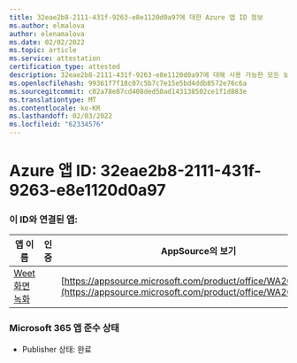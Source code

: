 ```yaml
---
title: 32eae2b8-2111-431f-9263-e8e1120d0a97에 대한 Azure 앱 ID 정보
ms.author: elmalova
author: elenamalova
ms.date: 02/02/2022
ms.topic: article
ms.service: attestation
certification_type: attested
description: 32eae2b8-2111-431f-9263-e8e1120d0a97에 대해 사용 가능한 모든 보안 및 규정 준수 정보입니다.
ms.openlocfilehash: 99361f7f18c07c5b7c7e15e5bd4ddb8572e76c6a
ms.sourcegitcommit: c02a78e87cd408ded50ad143138502ce1f1d883e
ms.translationtype: MT
ms.contentlocale: ko-KR
ms.lasthandoff: 02/03/2022
ms.locfileid: "62334576"
---
```

# <a name="azure-app-id-32eae2b8-2111-431f-9263-e8e1120d0a97"></a>Azure 앱 ID: 32eae2b8-2111-431f-9263-e8e1120d0a97


### <a name="apps-associated-with-this-id"></a>이 ID와 연결된 앱:
| **앱 이름** | **인증** | **AppSource의 보기** |
|--------------|---------------|-----------------------|
| [Weet 화면 녹화](https://docs.microsoft.com/microsoft-365-app-certification/forward/WA200003284) |  | [https://appsource.microsoft.com/product/office/WA200003284](https://appsource.microsoft.com/product/office/WA200003284) |

### <a name="microsoft-365-app-compliance-status"></a>Microsoft 365 앱 준수 상태
- Publisher 상태: 완료

